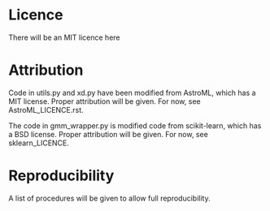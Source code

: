 # Licence

There will be an MIT licence here

# Attribution

Code in utils.py and xd.py have been modified from AstroML, which has a MIT license.  Proper attribution will be given.  For now, see AstroML_LICENCE.rst.

The code in gmm_wrapper.py is modified code from scikit-learn, which has a BSD license.  Proper attribution will be given.  For now, see sklearn_LICENCE.

# Reproducibility

A list of procedures will be given to allow full reproducibility.
